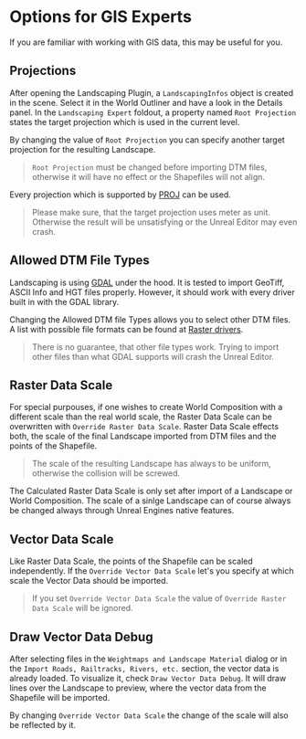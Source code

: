 # Options for GIS Experts

If you are familiar with working with GIS data, this may be useful for you.

## Projections

After opening the Landscaping Plugin, a `LandscapingInfos` object is created in the scene. Select it in the World Outliner and have a look in the Details panel.
In the `Landscaping Expert` foldout, a property named `Root Projection` states the target projection which is used in the current level.

By changing the value of `Root Projection` you can specify another target projection for the resulting Landscape.

> `Root Projection` must be changed before importing DTM files, otherwise it will have no effect or the Shapefiles will not align.

Every projection which is supported by [PROJ](https://proj.org/) can be used.

> Please make sure, that the target projection uses meter as unit. Otherwise the result will be unsatisfying or the Unreal Editor may even crash.

## Allowed DTM File Types

Landscaping is using [GDAL](https://gdal.org/) under the hood. It is tested to import GeoTiff, ASCII Info and HGT files properly. However, it should work with every driver built in with the GDAL library.

Changing the Allowed DTM file Types allows you to select other DTM files. A list with possible file formats can be found at [Raster drivers](https://gdal.org/drivers/raster/index.html).

> There is no guarantee, that other file types work. Trying to import other files than what GDAL supports will crash the Unreal Editor.

## Raster Data Scale

For special purpouses, if one wishes to create World Composition with a different scale than the real world scale, the Raster Data Scale can be overwritten with `Override Raster Data Scale`.
Raster Data Scale effects both, the scale of the final Landscape imported from DTM files and the points of the Shapefile.

> The scale of the resulting Landscape has always to be uniform, otherwise the collision will be screwed.

The Calculated Raster Data Scale is only set after import of a Landscape or World Composition.
The scale of a sinlge Landscape can of course always be changed always through Unreal Engines native features.

## Vector Data Scale

Like Raster Data Scale, the points of the Shapefile can be scaled independently. If the `Override Vector Data Scale` let's you specify at which scale the Vector Data should be imported.

> If you set `Override Vector Data Scale` the value of `Override Raster Data Scale` will be ignored.

## Draw Vector Data Debug

After selecting files in the `Weightmaps and Landscape Material` dialog or in the `Import Roads, Railtracks, Rivers, etc.` section, the vector data is already loaded. To visualize it, check `Draw Vector Data Debug`. It will draw lines over the Landscape to preview, where the vector data from the Shapefile will be imported.

By changing `Override Vector Data Scale` the change of the scale will also be reflected by it.
